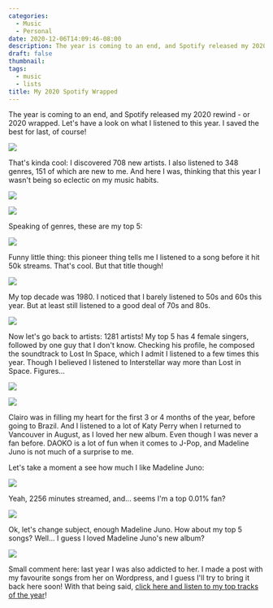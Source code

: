 ```yaml
---
categories:
  - Music
  - Personal
date: 2020-12-06T14:09:46-08:00
description: The year is coming to an end, and Spotify released my 2020 rewind - or 2020 wrapped. Let's have a look on what I listened to this year.
draft: false
thumbnail: 
tags:
  - music
  - lists
title: My 2020 Spotify Wrapped
---
```

The year is coming to an end, and Spotify released my 2020 rewind - or 2020 wrapped. Let's have a look on what I listened to this year. I saved the best for last, of course!

![](https://i.imgur.com/2mdG4Zw.jpg)

<!--more-->

That's kinda cool: I discovered 708 new artists. I also listened to 348 genres, 151 of which are new to me. And here I was, thinking that this year I wasn't being so eclectic on my music habits.

![](https://i.imgur.com/xNE6t5A.jpg?1)

![](https://i.imgur.com/aKyGJJF.jpg?1)

Speaking of genres, these are my top 5:

![](https://i.imgur.com/YBJxITl.jpg?1)

Funny little thing: this pioneer thing tells me I listened to a song before it hit 50k streams. That's cool. But that title though!

![](https://i.imgur.com/lvfwVnP.jpg?1)

My top decade was 1980. I noticed that I barely listened to 50s and 60s this year. But at least still listened to a good deal of 70s and 80s.

![](https://i.imgur.com/94gvzKn.jpg?1)

Now let's go back to artists: 1281 artists! My top 5 has 4 female singers, followed by one guy that I don't know. Checking his profile, he composed the soundtrack to Lost In Space, which I admit I listened to a few times this year. Though I believed I listened to Interstellar way more than Lost in Space. Figures...

![](https://i.imgur.com/0BMplMN.jpg?1)

![](https://i.imgur.com/3Cf0zaS.jpg?1)

Clairo was in filling my heart for the first 3 or 4 months of the year, before going to Brazil. And I listened to a lot of Katy Perry when I returned to Vancouver in August, as I loved her new album. Even though I was never a fan before. DAOKO is a lot of fun when it comes to J-Pop, and Madeline Juno is not much of a surprise to me.

Let's take a moment a see how much I like Madeline Juno:

![](https://i.imgur.com/6RRM6Zl.jpg)

Yeah, 2256 minutes streamed, and... seems I'm a top 0.01% fan?

![](https://i.imgur.com/nF6NQyN.jpg?1)

Ok, let's change subject, enough Madeline Juno. How about my top 5 songs? Well... I guess I loved Madeline Juno's new album?

![](https://i.imgur.com/0QRk9vo.jpg?1)

Small comment here: last year I was also addicted to her. I made a post with my favourite songs from her on Wordpress, and I guess I'll try to bring it back here soon! With that being said, [click here and listen to my top tracks of the year](https://open.spotify.com/playlist/37i9dQZF1ELWM5ckttZ9C)!
